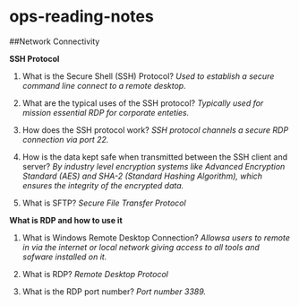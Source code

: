 # ops-reading-notes
##Network Connectivity

**SSH Protocol**

1. What is the Secure Shell (SSH) Protocol?
*Used to establish a secure command line connect to a remote desktop.*

2. What are the typical uses of the SSH protocol?
*Typically used for mission essential RDP for corporate enteties.* 

3. How does the SSH protocol work?
*SSH protocol channels a secure RDP connection via port 22.*

4. How is the data kept safe when transmitted between the SSH client and server?
*By industry level encryption systems like Advanced Encryption Standard (AES) and SHA-2 (Standard Hashing Algorithm), which ensures the integrity of the encrypted data.*

5. What is SFTP?
*Secure File Transfer Protocol*

**What is RDP and how to use it** 
1. What is Windows Remote Desktop Connection?
*Allowsa users to remote in via the internet or local network giving access to all tools and sofware installed on it.*

2. What is RDP?
*Remote Desktop Protocol*

3. What is the RDP port number?
*Port number 3389.*

